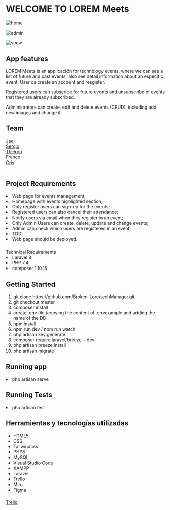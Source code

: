 #  WELCOME    TO   LOREM Meets 

![home](https://user-images.githubusercontent.com/82060703/133489761-9667e966-109a-4a60-92ee-6742676ce674.png)

![admin](https://user-images.githubusercontent.com/82060703/133489836-7c43c3a7-cd5c-493f-90c9-7bbebb711494.png)

![show](https://user-images.githubusercontent.com/82060703/133489856-76ae7f31-a7a7-4274-afb6-be478748e53d.png)

<h2>App features</h2>

<p>LOREM Meets is an applicación for technology events, where we can see a list of future and past events, also see detail information about an especific event. User ca create an account and resgister.
 
 Registered users  can subscribe for future events and unsubscribe of events that they are already subscribed. 
 
 Administrators can create, edit and delete events (CRUD), including add new images and change it.</p>

<h2>Team</h2>
<a href="https://github.com/jmasllorens">Jael</a><br>
<a href="https://github.com/blaucomfuig">Sergio</a><br>
<a href="https://github.com/thierno1492">Thierno</a><br>
<a href="https://github.com/Francocalvino">Franco</a><br>
<a href="https://github.com/crismouta">Cris</a>
<br><br>

<h2>Project Requirements</h2>
<li>Web page for events management;</li>
<li>Homepage with events highlighted section;</li>
<li>Only register users can sign-up for the events;</li>
<li>Registered users can also cancel their attendance;</li>
<li>Notify users via email when they register in an event;</li>
<li>Only Admin Users can create, delete, update and change events;</li>
<li>
Admin can check which users are registered in an event;</li>
<li>TDD</li>
<li>Web page should be deployed.</li>

<h3></h3>Technical Requirements</h3>
<li>Laravel 8</li>
<li>PHP 7.4</li>
<li>composer 1.10.15</li>



<h2>Getting Started</h2>
<ol>
<li>git clone https://github.com/Broken-Lore/techManager.git</li>
<li>
git checkout master</li>
<li>
composer install</li>
<li>create .env file (copying the content of .envexample and adding the name of the DB</li>
<li>npm install</li>
<li>npm run dev / npm run watch</li>
<li>php artisan key:generate</li>
<li>composer require laravel/breeze --dev</li>
<li>php artisan breeze:install</li>
<li>php artisan migrate</li>
</ol>
<h2>Running app</h2>
<li>php artisan serve</li>
 <h2>Running Tests</h2> 
<li>php artisan test</li>

<h2>Herramientas y tecnologías utilizadas</h2>

- HTML5
- CSS
- Tailwindcss
- PHP8
- MySQL
- Visual Studio Code
- XAMPP
- Laravel
- Trello
- Miro
- Figma

<h3></h3><a href="https://trello.com/b/8TD00JpR/tech-events-manager">Trello</a></h3>





